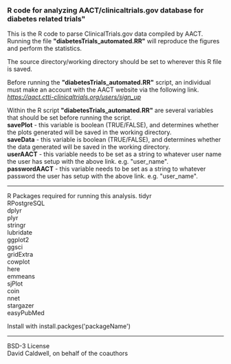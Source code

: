 ### R code for analyzing AACT/clinicaltrials.gov database for diabetes related trials"

This is the R code to parse ClinicalTrials.gov data compiled by AACT. Running the file **"diabetesTrials_automated.RR"** will reproduce the figures and perform the statistics.

The source directory/working directory should be set to wherever this R file is saved.

Before running the **"diabetesTrials_automated.RR"** script, an individual must make an account with the
AACT website via the following link.  
*https://aact.ctti-clinicaltrials.org/users/sign_up*

Within the R script **"diabetesTrials_automated.RR"** are several variables that should be set before running the script.   
**savePlot** - this variable is boolean (TRUE/FALSE), and determines whether the plots generated will be saved in the working directory.    
**saveData** - this variable is boolean (TRUE/FALSE), and determines whether the data generated will be saved in the working directory.  
**userAACT** - this variable needs to be set as a string to whatever user name the user has setup with the above link. e.g. "user_name".  
**passwordAACT** - this variable needs to be set as a string to whatever password the user has setup with the above link. e.g. "user_name".


---
R Packages required for running this analysis.
tidyr  
RPostgreSQL  
dplyr  
plyr  
stringr  
lubridate  
ggplot2  
ggsci  
gridExtra  
cowplot  
here  
emmeans  
sjPlot  
coin  
nnet  
stargazer  
easyPubMed  

Install with install.packges('packageName')

---

BSD-3 License  
David Caldwell, on behalf of the coauthors
